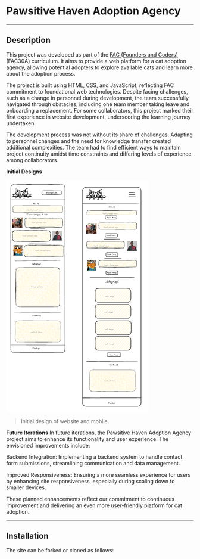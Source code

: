 # Pawsitive Haven Adoption Agency
---

## Description 

This project was developed as part of the [FAC (Founders and Coders)](https://www.foundersandcoders.com/ "Go to Founders and Coders website") (FAC30A) curriculum. It aims to provide a web platform for a cat adoption agency, allowing potential adopters to explore available cats and learn more about the adoption process.

The project is built using HTML, CSS, and JavaScript, reflecting FAC commitment to foundational web technologies. Despite facing challenges, such as a change in personnel during development, the team successfully navigated through obstacles, including one team member taking leave and onboarding a replacement. For some collaborators, this project marked their first experience in website development, underscoring the learning journey undertaken.

The development process was not without its share of challenges. Adapting to personnel changes and the need for knowledge transfer created additional complexities. The team had to find efficient ways to maintain project continuity amidst time constraints and differing levels of experience among collaborators.

__Initial Designs__

![initial design of website and mobile](img/markdown/design.png)


> Initial design of website and mobile

__Future Iterations__
In future iterations, the Pawsitive Haven Adoption Agency project aims to enhance its functionality and user experience. The envisioned improvements include:

Backend Integration: Implementing a backend system to handle contact form submissions, streamlining communication and data management.

Improved Responsiveness: Ensuring a more seamless experience for users by enhancing site responsiveness, especially during scaling down to smaller devices.

These planned enhancements reflect our commitment to continuous improvement and delivering an even more user-friendly platform for cat adoption.

---

## Installation

The site can be forked or cloned as follows:




<!-- Project 1: Agency website

## Welcome to 'Pawsitive Haven Adoption Agency'. 
An agency website created for animal lovers to adopt a furry feline 🐈‍⬛ 🐾

Website created and designed by Bahja and Nas. 

## Core Stories 
As a potential client, I want to:
- See information about each member of your team so that I can know who you are
- Browse your website on mobile, tablet, and desktop devices
- Click to navigate to different sections of your webpage
- Contact you to enquire about working with you
- Visit your website at a publicly accessible domain name

## Additionally, as a visually impaired user, I want to:
- Navigate your website using keyboard controls
- Hear my screen reader describe the content on your website

## Acceptance Criteria 
### User stories come with acceptance criteria - a detailed scope of a user’s requirements.
- Navigation menu
- 'About us’ section
- Contact form
- A user cannot submit a form without filling out all of the mandatory fields (name, company name, email address)
- Information from the form doesn’t get submitted until the user clicks a button

## Stretch Goal 
Use the automatic trigger functionality of your GitHub project board.

# Wireframes
Initial ideas for the agency website. 

## Website wireframe view for Desktop view: 
![Screenshot 2024-01-14 at 05 21 08](https://github.com/fac30/agency-website-bahja-nas/assets/93523551/4c762287-8bbc-4aeb-a112-098df2279cd4)

## Website wireframe Mobile view: 
![Screenshot 2024-01-14 at 05 46 46](https://github.com/fac30/agency-website-bahja-nas/assets/93523551/7b044dba-9c5d-4422-9fc5-eab342dbce5b)

## Website wireframe for Tablet view: 
![Screenshot 2024-01-14 at 13 02 10](https://github.com/fac30/agency-website-bahja-nas/assets/93523551/9da40ccf-8ab6-4668-b300-1cca56c88731) -->



